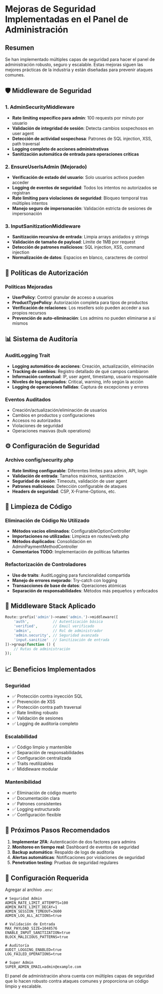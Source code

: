 # Mejoras de Seguridad Implementadas en el Panel de Administración

## Resumen

Se han implementado múltiples capas de seguridad para hacer el panel de administración robusto, seguro y escalable. Estas mejoras siguen las mejores prácticas de la industria y están diseñadas para prevenir ataques comunes.

## 🛡️ Middleware de Seguridad

### 1. AdminSecurityMiddleware
- **Rate limiting específico para admin**: 100 requests por minuto por usuario
- **Validación de integridad de sesión**: Detecta cambios sospechosos en user agent
- **Detección de actividad sospechosa**: Patrones de SQL injection, XSS, path traversal
- **Logging completo de acciones administrativas**
- **Sanitización automática de entrada para operaciones críticas**

### 2. EnsureUserIsAdmin (Mejorado)
- **Verificación de estado del usuario**: Solo usuarios activos pueden acceder
- **Logging de eventos de seguridad**: Todos los intentos no autorizados se registran
- **Rate limiting para violaciones de seguridad**: Bloqueo temporal tras múltiples intentos
- **Manejo seguro de impersonación**: Validación estricta de sesiones de impersonación

### 3. InputSanitizationMiddleware
- **Sanitización recursiva de entrada**: Limpia arrays anidados y strings
- **Validación de tamaño de payload**: Límite de 1MB por request
- **Detección de patrones maliciosos**: SQL injection, XSS, command injection
- **Normalización de datos**: Espacios en blanco, caracteres de control

## 🔐 Políticas de Autorización

### Políticas Mejoradas
- **UserPolicy**: Control granular de acceso a usuarios
- **ProductTypePolicy**: Autorización completa para tipos de productos
- **Verificación de relaciones**: Los resellers solo pueden acceder a sus propios recursos
- **Prevención de auto-eliminación**: Los admins no pueden eliminarse a sí mismos

## 📊 Sistema de Auditoría

### AuditLogging Trait
- **Logging automático de acciones**: Creación, actualización, eliminación
- **Tracking de cambios**: Registro detallado de qué campos cambiaron
- **Información contextual**: IP, user agent, timestamp, usuario responsable
- **Niveles de log apropiados**: Critical, warning, info según la acción
- **Logging de operaciones fallidas**: Captura de excepciones y errores

### Eventos Auditados
- Creación/actualización/eliminación de usuarios
- Cambios en productos y configuraciones
- Accesos no autorizados
- Violaciones de seguridad
- Operaciones masivas (bulk operations)

## ⚙️ Configuración de Seguridad

### Archivo config/security.php
- **Rate limiting configurable**: Diferentes límites para admin, API, login
- **Validación de entrada**: Tamaños máximos, sanitización
- **Seguridad de sesión**: Timeouts, validación de user agent
- **Patrones maliciosos**: Detección configurable de ataques
- **Headers de seguridad**: CSP, X-Frame-Options, etc.

## 🧹 Limpieza de Código

### Eliminación de Código No Utilizado
- **Métodos vacíos eliminados**: ConfigurableOptionController
- **Importaciones no utilizadas**: Limpieza en routes/web.php
- **Métodos duplicados**: Consolidación en AdminPaymentMethodController
- **Comentarios TODO**: Implementación de políticas faltantes

### Refactorización de Controladores
- **Uso de traits**: AuditLogging para funcionalidad compartida
- **Manejo de errores mejorado**: Try-catch con logging
- **Transacciones de base de datos**: Operaciones atómicas
- **Separación de responsabilidades**: Métodos más pequeños y enfocados

## 🔧 Middleware Stack Aplicado

```php
Route::prefix('admin')->name('admin.')->middleware([
    'auth',           // Autenticación básica
    'verified',       // Email verificado
    'admin',          // Rol de administrador
    'admin.security', // Seguridad avanzada
    'input.sanitize'  // Sanitización de entrada
])->group(function () {
    // Rutas de administración
});
```

## 📈 Beneficios Implementados

### Seguridad
- ✅ Protección contra inyección SQL
- ✅ Prevención de XSS
- ✅ Protección contra path traversal
- ✅ Rate limiting robusto
- ✅ Validación de sesiones
- ✅ Logging de auditoría completo

### Escalabilidad
- ✅ Código limpio y mantenible
- ✅ Separación de responsabilidades
- ✅ Configuración centralizada
- ✅ Traits reutilizables
- ✅ Middleware modular

### Mantenibilidad
- ✅ Eliminación de código muerto
- ✅ Documentación clara
- ✅ Patrones consistentes
- ✅ Logging estructurado
- ✅ Configuración flexible

## 🚀 Próximos Pasos Recomendados

1. **Implementar 2FA**: Autenticación de dos factores para admins
2. **Monitoreo en tiempo real**: Dashboard de eventos de seguridad
3. **Backup automático**: Respaldo de logs de auditoría
4. **Alertas automáticas**: Notificaciones por violaciones de seguridad
5. **Penetration testing**: Pruebas de seguridad regulares

## 📝 Configuración Requerida

Agregar al archivo `.env`:

```env
# Seguridad Admin
ADMIN_RATE_LIMIT_ATTEMPTS=100
ADMIN_RATE_LIMIT_DECAY=1
ADMIN_SESSION_TIMEOUT=3600
ADMIN_LOG_ALL_ACTIONS=true

# Validación de Entrada
MAX_PAYLOAD_SIZE=1048576
ENABLE_INPUT_SANITIZATION=true
BLOCK_MALICIOUS_PATTERNS=true

# Auditoría
AUDIT_LOGGING_ENABLED=true
LOG_FAILED_OPERATIONS=true

# Super Admin
SUPER_ADMIN_EMAIL=admin@example.com
```

El panel de administración ahora cuenta con múltiples capas de seguridad que lo hacen robusto contra ataques comunes y proporciona un código limpio y escalable.
